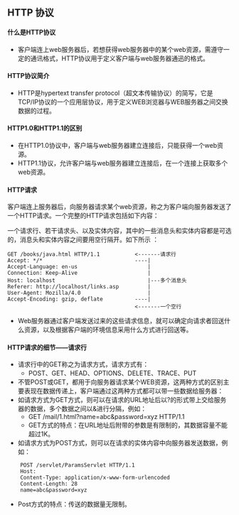## HTTP 协议 ##

#### 什么是HTTP协议 ####

* 客户端连上web服务器后，若想获得web服务器中的某个web资源，需遵守一定的通讯格式，HTTP协议用于定义客户端与web服务器通迅的格式。

#### HTTP协议简介 ####
* HTTP是hypertext transfer protocol（超文本传输协议）的简写，它是TCP/IP协议的一个应用层协议，用于定义WEB浏览器与WEB服务器之间交换数据的过程。

#### HTTP1.0和HTTP1.1的区别 ####
* 在HTTP1.0协议中，客户端与web服务器建立连接后，只能获得一个web资源。
* HTTP1.1协议，允许客户端与web服务器建立连接后，在一个连接上获取多个web资源。

#### HTTP请求 ####

客户端连上服务器后，向服务器请求某个web资源，称之为客户端向服务器发送了一个HTTP请求。一个完整的HTTP请求包括如下内容：

一个请求行、若干请求头、以及实体内容，其中的一些消息头和实体内容都是可选的，消息头和实体内容之间要用空行隔开。如下所示 ：

````
GET /books/java.html HTTP/1.1           <-------请求行
Accept: */*                             ----|
Accept-Language: en-us                      |
Connection: Keep-Alive                      |
Host: localhost                             |---多个消息头
Referer: http://localhost/links.asp         |
User-Agent: Mozilla/4.0                     |
Accept-Encoding: gzip, deflate          ----|
                                        <-------一个空行
````
* Web服务器通过客户端发送过来的这些请求信息，就可以确定向请求者回送什么资源，以及根据客户端的环境信息采用什么方式进行回送等。

#### HTTP请求的细节——请求行 ####
* 请求行中的GET称之为请求方式，请求方式有：
  * POST、GET、HEAD、OPTIONS、DELETE、TRACE、PUT
* 不管POST或GET，都用于向服务器请求某个WEB资源，这两种方式的区别主要表现在数据传递上，客户端通过这两种方式都可以带一些数据给服务器：
 * 如请求方式为GET方式，则可以在请求的URL地址后以?的形式带上交给服务器的数据，多个数据之间以&进行分隔，例如：
   * GET /mail/1.html?name=abc&password=xyz HTTP/1.1
	* GET方式的特点：在URL地址后附带的参数是有限制的，其数据容量不能超过1K。
* 如请求方式为POST方式，则可以在请求的实体内容中向服务器发送数据，例如：

````
    POST /servlet/ParamsServlet HTTP/1.1
	Host:
	Content-Type: application/x-www-form-urlencoded
	Content-Length: 28
    name=abc&password=xyz
````
 * Post方式的特点：传送的数据量无限制。
